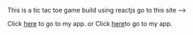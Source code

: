 This is a tic tac toe game build using reactjs 
go to this site --> 

Click [here](http://localhost:3000) to go to my app. 
or 
Click [here]( http://192.168.242.227:3000)to go to my app.
